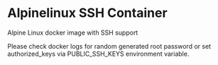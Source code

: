 # Alpinelinux SSH Container

Alpine Linux docker image with SSH support

Please check docker logs for random generated root password or set authorized_keys via PUBLIC_SSH_KEYS environment variable.
